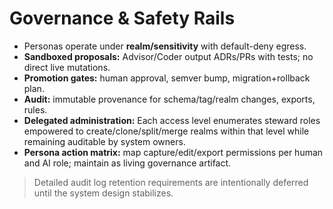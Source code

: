 # Governance & Safety Rails

- Personas operate under **realm/sensitivity** with default-deny egress.
- **Sandboxed proposals:** Advisor/Coder output ADRs/PRs with tests; no direct live mutations.
- **Promotion gates:** human approval, semver bump, migration+rollback plan.
- **Audit:** immutable provenance for schema/tag/realm changes, exports, rules.
- **Delegated administration:** Each access level enumerates steward roles empowered to create/clone/split/merge realms within that level while remaining auditable by system owners.
- **Persona action matrix:** map capture/edit/export permissions per human and AI role; maintain as living governance artifact.

> Detailed audit log retention requirements are intentionally deferred until the system design stabilizes.
